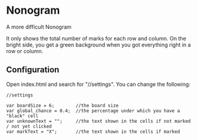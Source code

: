 # Nonogram
A more difficult Nonogram

It only shows the total number of marks for each row and column.
On the bright side, you get a green background when you got everything right in a row or column.

## Configuration
Open  index.html and search for "//settings". You can change the following:

```
//settings

var boardSize = 6;        //the board size
var global_chance = 0.4;  //the percentage under which you have a "black" cell
var unknownText = "";     //the text shown in the cells if not marked / not yet clicked
var markText = "X";       //the text shown in the cells if marked
```
